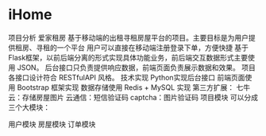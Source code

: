 # iHome
项目分析
爱家租房
基于移动端的出租寻租房屋平台的项目。主要目标是为用户提供租房、寻租的一个平台
用户可以直接在移动端注册登录下单，方便快捷
基于Flask框架，以前后端分离的形式实现具体功能业务，前后端交互数据形式主要使用 JSON。
后台接口只负责提供响应数据，前端页面负责展示数据和效果。
项目各接口设计符合 RESTfulAPI 风格。
技术实现
Python实现后台接口
前端页面使用 Bootstrap 框架实现
数据存储使用 Redis + MySQL 实现
第三方扩展：
七牛云：存储房屋图片
云通信：短信验证码
captcha：图片验证码
项目模块
可以分成三个大模块：

用户模块
房屋模块
订单模块

